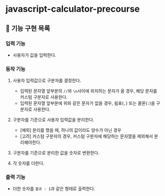 # javascript-calculator-precourse

## 🔨 기능 구현 목록

### 입력 기능

- 사용자가 값을 입력한다.

### 동작 기능

1. 사용자 입력값으로 구분자를 결정한다.

   - 입력된 문자열 앞부분의 `//`와 `\n`사이에 위치하는 문자가 올 경우, 해당 문자를 커스텀 구분자로 사용한다.
   - 입력된 문자열 앞부분에 위와 같은 문자가 없을 경우, 쉼표(`,`) 또는 콜론(`:`)을 구분자로 사용한다.

2. 구분자를 기준으로 사용자 입력값을 분리한다.
   - [예외] 분리를 했을 때, 하나의 값이라도 양수가 아닌 경우
   - [고려] 커스텀 구분자의 경우, 커스텀 구분자에 해당하는 문자열을 제외해서 분리해야한다.
3. 구분자를 기준으로 분리한 값을 숫자로 변환한다.
4. 각 숫자를 더한다.

### 출력 기능

- 더한 숫자를 `결과 : 1`과 같은 형태로 출력한다.
